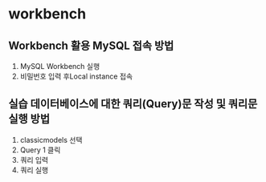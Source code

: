 # workbench

## Workbench 활용 MySQL 접속 방법

1. MySQL Workbench 실행
2. 비밀번호 입력 후Local instance 접속

## 실습 데이터베이스에 대한 쿼리(Query)문 작성 및 쿼리문 실행 방법

1. classicmodels 선택
2. Query 1 클릭
3. 쿼리 입력
4. 쿼리 실행